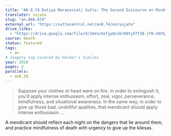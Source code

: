 ```yaml
---
title: "AN 8.74 Dutiya Maraṇassati Sutta: The Second Discourse on Mindfulness of Death"
translator: sujato
slug: "an.008.074"
external_url: "https://suttacentral.net/an8.74/en/sujato"
drive_links:
  - "https://drive.google.com/file/d/1mVxvXefyyQcobr08tyXTY1B-jFR-nDV5/view?usp=drivesdk"
course: death
status: featured
tags:
  - an
# imagery tag covered by Hecker's Similes
year: 2018
pages: 2
parallels:
  - an6.20
---
```


> Suppose your clothes or head were on fire. In order to extinguish it, you’d apply intense enthusiasm, effort, zeal, vigor, perseverance, mindfulness, and situational awareness. In the same way, in order to give up those bad, unskillful qualities, that mendicant should apply intense enthusiasm …

A mendicant should reflect each night on the dangers that lie around them, and practice mindfulness of death with urgency to give up the kilesas.

